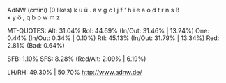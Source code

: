 AdNW (cmini) (0 likes)
  k u ü . ä  v g c l j f '
  h i e a o  d t r n s ß  
  x y ö , q  b p w m z    

MT-QUOTES:
  Alt: 31.04%
  Rol: 44.69%   (In/Out: 31.46% | 13.24%)
  One:  0.44%   (In/Out:  0.34% |  0.10%)
  Rtl: 45.13%   (In/Out: 31.79% | 13.34%)
  Red:  2.81%   (Bad:     0.64%)

  SFB: 1.10%
  SFS: 8.28%    (Red/Alt: 2.09% | 6.19%)

  LH/RH: 49.30% | 50.70%
  http://www.adnw.de/
  